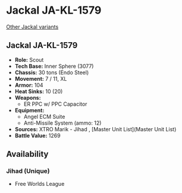 # Jackal JA-KL-1579 

[Other Jackal variants](../jackal.md) 

## Jackal JA-KL-1579 

- **Role:** Scout 
- **Tech Base:** Inner Sphere (3077) 
- **Chassis:** 30 tons (Endo Steel) 
- **Movement:** 7 / 11, XL 
- **Armor:** 104 
- **Heat Sinks:** 10 (20) 
- **Weapons:** 
  - ER PPC w/ PPC Capacitor 
- **Equipment:** 
  - Angel ECM Suite 
  - Anti-Missile System (ammo: 12) 
- **Sources:** XTRO Marik - Jihad , [Master Unit List](Master Unit List) 
- **Battle Value:** 1269 

## Availability 

### Jihad (Unique) 

- Free Worlds League 


